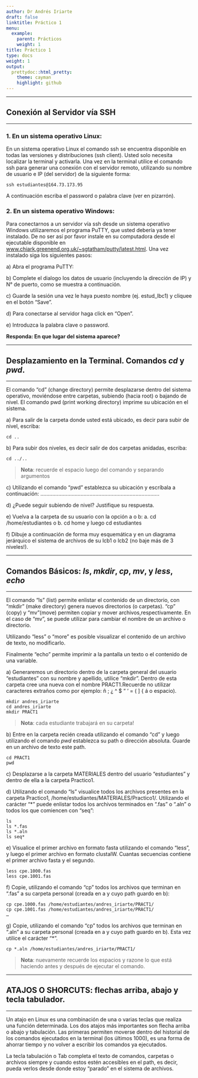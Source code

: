 ```yaml
---
author: Dr Andrés Iriarte
draft: false
linktitle: Práctico 1
menu:
  example:
    parent: Prácticos
    weight: 1
title: Práctico 1
type: docs
weight: 1
output:
  prettydoc::html_pretty:
    theme: cayman
    highlight: github
---
```

___
## Conexión al Servidor vía SSH
___
### 1. En un sistema operativo Linux:
En un sistema operativo Linux el comando ssh se encuentra disponible en todas las versiones y
distribuciones (ssh client). Usted solo necesita localizar la terminal y activarla. Una vez en la terminal utilice el comando ssh para generar una conexión con el servidor remoto, utilizando su nombre de usuario e IP (del servidor) de la siguiente forma: 

```{bash}
ssh estudiantes@164.73.173.95
```

A continuación escriba el password o palabra clave (ver en pizarrón). 

### 2. En un sistema operativo Windows:
Para conectarnos a un servidor vía ssh desde un sistema operativo Windows utilizaremos el programa PuTTY, que usted debería ya tener instalado. De no ser así por favor instale en su computadora desde el ejecutable disponible en www.chiark.greenend.org.uk/~sgtatham/putty/latest.html. Una vez instalado siga
los siguientes pasos:

a) Abra el programa PuTTY:

b) Complete el dialogo los datos de usuario (incluyendo la dirección de IP) y N° de puerto, como se
muestra a continuación. 

c) Guarde la sesión una vez le haya puesto nombre (ej. estud_lbc1) y cliquee en el botón “Save”.

d) Para conectarse al servidor haga click en “Open”.

e) Introduzca la palabra clave o password.


**Responda: En que lugar del sistema aparece?**

___
## Desplazamiento en la Terminal. Comandos *cd* y *pwd*.
___

El comando “cd” (change directory) permite desplazarse dentro del sistema operativo, moviéndose entre
carpetas, subiendo (hacia root) o bajando de nivel. El comando pwd (print working directory) imprime su ubicación en el sistema.

a) Para salir de la carpeta donde usted está ubicado, es decir para subir de nivel, escriba:

```{bash}
cd ..
```

b) Para subir dos niveles, es decir salir de dos carpetas anidadas, escriba:
```{bash}
cd ../..
```

> **Nota**: recuerde el espacio luego del comando y separando argumentos

c) Utilizando el comando “pwd” establezca su ubicación y escríbala a continuación:
………………………………….………………………………….

d) ¿Puede seguir subiendo de nivel? Justifique su respuesta.

e) Vuelva a la carpeta de su usuario con la opción a o b:
a. cd /home/estudiantes o
b. cd home y luego
cd estudiantes

f) Dibuje a continuación de forma muy esquemática y en un diagrama jerárquico el sistema de
archivos de su lcb1 o lcb2 (no baje más de 3 niveles!).

___
## Comandos Básicos: *ls*, *mkdir*, *cp*, *mv*, y *less*, *echo*
___

El comando “ls” (list) permite enlistar el contenido de un directorio, con “mkdir” (make directory) genera nuevos directorios (o carpetas). “cp” (copy) y “mv”(move) permiten copiar y mover archivos,respectivamente. En el caso de “mv”, se puede utilizar para cambiar el nombre de un archivo o directorio.

Utilizando “less” o “more” es posible visualizar el contenido de un archivo de texto, no modificarlo.

Finalmente “echo” permite imprimir a la pantalla un texto o el contenido de una variable.

a) Generaremos un directorio dentro de la carpeta general del usuario “estudiantes” con su nombre y apellido, utilice “mkdir”. 
Dentro de esta carpeta cree una nueva con el nombre PRACT1.Recuerde no utilizar caracteres extraños como por ejemplo: ñ ; ¿ ^ $ “ ‘ = ( ] { á o espacio). 

```{bash}
mkdir andres_iriarte
cd andres_iriarte
mkdir PRACT1 
```

> **Nota**: cada estudiante trabajará en su carpeta!

b) Entre en la carpeta recién creada utilizando el comando “cd” y luego utilizando el comando *pwd* establezca su path o dirección absoluta. Guarde en un archivo de texto este path.

```{bash}
cd PRACT1
pwd
```

c) Desplazarse a la carpeta MATERIALES dentro del usuario “estudiantes” y dentro de ella a la carpeta Practico1.

d) Utilizando el comando “ls” visualice todos los archivos presentes en la carpeta Practico1, /home/estudiantes/MATERIALES/Practico1/. Utilizando el carácter “*” puede enlistar todos los archivos terminados en “.fas” o “.aln” o todos los que comiencen con “seq”:

```{bash}
ls
ls *.fas
ls *.aln
ls seq*
```

e) Visualice el primer archivo en formato fasta utilizando el comando “less”, y luego el primer archivo en formato clustalW. Cuantas secuencias contiene el primer archivo fasta y el segundo.

```{bash}
less cpe.1000.fas
less cpe.1001.fas
```

f) Copie, utilizando el comando “cp” todos los archivos que terminan en “.fas” a su carpeta personal (creada en a y cuyo path guardo en b):

```{bash}
cp cpe.1000.fas /home/estudiantes/andres_iriarte/PRACT1/
cp cpe.1001.fas /home/estudiantes/andres_iriarte/PRACT1/
…
```

g) Copie, utilizando el comando “cp” todos los archivos que terminan en “.aln” a su carpeta personal (creada en a y cuyo path guardo en b). Esta vez utilice el carácter “*”.

```{bash}
cp *.aln /home/estudiantes/andres_iriarte/PRACT1/
```

> **Nota**: nuevamente recuerde los espacios y razone lo que está haciendo antes y después de ejecutar el comando. 

___
## ATAJOS O SHORCUTS: flechas arriba, abajo y tecla tabulador.
___

Un atajo en Linux es una combinación de una o varias teclas que realiza una función determinada. Los dos atajos más importantes son flecha arriba o abajo y tabulación. Las primeras permiten moverse dentro del historial de los comandos ejecutados en la terminal (los últimos 1000), es una forma de ahorrar tiempo y
no volver a escribir los comandos ya ejecutados.

La tecla tabulación o Tab completa el texto de comandos, carpetas o archivos siempre y cuando estos estén accesibles en el path, es decir, pueda verlos desde donde estoy “parado” en el sistema de archivos. 



